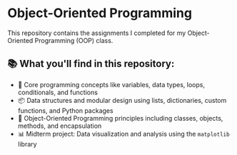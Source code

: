 # Object-Oriented Programming

This repository contains the assignments I completed for my Object-Oriented Programming (OOP) class.

## 📚 What you'll find in this repository:

- 🧩 Core programming concepts like variables, data types, loops, conditionals, and functions 
- 📦 Data structures and modular design using lists, dictionaries, custom functions, and Python packages
- 🧱 Object-Oriented Programming principles including classes, objects, methods, and encapsulation  
- 📊 Midterm project: Data visualization and analysis using the `matplotlib` library  
